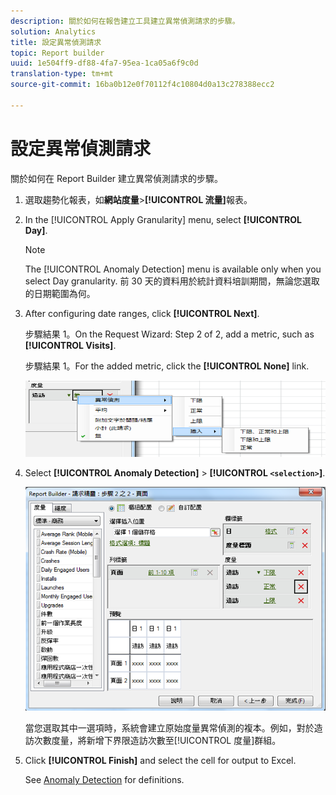 ```yaml
---
description: 關於如何在報告建立工具建立異常偵測請求的步驟。
solution: Analytics
title: 設定異常偵測請求
topic: Report builder
uuid: 1e504ff9-df88-4fa7-95ea-1ca05a6f9c0d
translation-type: tm+mt
source-git-commit: 16ba0b12e0f70112f4c10804d0a13c278388ecc2

---
```



# 設定異常偵測請求

關於如何在 Report Builder 建立異常偵測請求的步驟。

1. 選取趨勢化報表，如&#x200B;**網站度量**&gt;**[!UICONTROL 流量]**&#x200B;報表。
1. In the [!UICONTROL Apply Granularity] menu, select **[!UICONTROL Day]**.

   >[!NOTE]
   >
   >The [!UICONTROL Anomaly Detection] menu is available only when you select Day granularity. 前 30 天的資料用於統計資料培訓期間，無論您選取的日期範圍為何。

1. After configuring date ranges, click **[!UICONTROL Next]**.

   步驟結果 1。On the Request Wizard: Step 2 of 2, add a metric, such as **[!UICONTROL Visits]**.

   步驟結果 1。For the added metric, click the **[!UICONTROL None]** link.

   ![步驟結果](assets/anomaly_select.png)

1. Select **[!UICONTROL Anomaly Detection]** &gt; **[!UICONTROL `<selection>`]**.

   ![步驟資訊](assets/anomaly_visit.png)

   當您選取其中一選項時，系統會建立原始度量異常偵測的複本。例如，對於造訪次數度量，將新增下界限造訪次數至[!UICONTROL 度量]群組。
1. Click **[!UICONTROL Finish]** and select the cell for output to Excel.

   See [Anomaly Detection](/help/analyze/analysis-workspace/virtual-analyst/c-anomaly-detection/anomaly-detection.md) for definitions.
